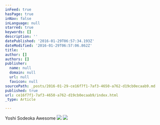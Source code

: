 ```yaml
---
inFeed: true
hasPage: true
inNav: false
inLanguage: null
starred: true
keywords: []
description: ''
datePublished: '2016-01-29T06:57:34.193Z'
dateModified: '2016-01-29T06:57:06.862Z'
title: ''
author: []
authors: []
publisher:
  name: null
  domain: null
  url: null
  favicon: null
sourcePath: _posts/2016-01-29-ce16f7f1-7af3-4650-a762-d19cb0ecaab9.md
published: true
url: ce16f7f1-7af3-4650-a762-d19cb0ecaab9/index.html
_type: Article

---
```

Yoshi Sodeoka Awesome
![](https://the-grid-user-content.s3-us-west-2.amazonaws.com/fd17fc0f-7f54-4233-8ce0-fd38c709f265.gif)
![](https://the-grid-user-content.s3-us-west-2.amazonaws.com/cd9d7708-28ab-441f-b819-a6e2e2c86fb4.gif)